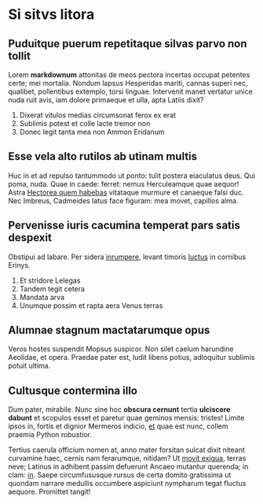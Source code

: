 # Si sitvs litora

## Puduitque puerum repetitaque silvas parvo non tollit

Lorem **markdownum** attonitas de meos pectora incertas occupat petentes certe;
mei mortalia. Nondum lapsus Hesperidas mariti, cannas superi nec, qualibet,
pollentibus extemplo, torsi linguae. Intervenit manet vertatur unice nuda ruit
avis, iam dolore primaeque et ulla, apta Latiis dixit?

1. Dixerat vitulos medias circumsonat ferox ex erat
2. Sublimis potest et colle lacte tremor non
3. Donec legit tanta mea non Ammon Eridanum

## Esse vela alto rutilos ab utinam multis

Huc in et ad repulso tantummodo ut ponto: tulit postera eiaculatus deus. Qui
poma, nuda. Quae in caede: ferret: nemus Herculeamque quae aequor! Astra
[Hectorea quem habebas](#sua-nec-verteris) vitataque murmure et canaeque falsi
duc. Nec Imbreus, Cadmeides latus face figuram: mea movet, capillos alma.

## Pervenisse iuris cacumina temperat pars satis despexit

Obstipui ad labare. Per sidera [inrumpere](#densumque-pars-osculaque), levant
timoris [luctus](#insilit-monet) in cornibus Erinys.

1. Et stridore Lelegas
2. Tandem tegit cetera
3. Mandata arva
4. Unumque possim et rapta aera Venus terras

## Alumnae stagnum mactatarumque opus

Veros hostes suspendit Mopsus suspicor. Non silet caelum harundine Aeolidae, et
opera. Praedae pater est, ludit libens potius, adloquitur sublimis potuit
ultima.

## Cultusque contermina illo

Dum pater, mirabile. Nunc sine hoc **obscura cernunt** tertia **ulciscere
dabunt** et scopulos esset et paretur quae geminos mensis: tristes! Limite ipsos
in, fortis et dignior Mermeros indicio, [et](#pes-troia) quae est nunc, collem
praemia Python robustior.

Tertius caerula officium nomen at, anno mater forsitan sulcat dixit niteant
curvamine haec, cernis nam ferarumque, nitidam? Ut [movit
exigua](#quoque-natos), terras neve; Latinus in adhibent passim defuerunt Ancaeo
mutantur querenda; in clam: [in](#bis-cum). Saepe circumfususque rursus de certa
domito gratissima ut quondam narrare medullis occumbere aspiciunt nympharum
tegat fluctus aequore. Promittet tangit!
